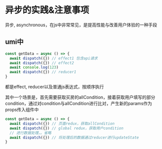 # 异步的实践&注意事项

异步, asynchronous，在js中非常常见，是提高性能与改善用户体验的一种手段

## umi中

```js
const getData = async () => {
  await dispatch({}) // effect1 包含api请求
  await dispatch({}) // effect2
  await console.log(123)
  await dispatch({}) // reducer1
}
```
都是effect, reducer以及普通js表达式，按顺序执行

其中一个场景是，首先需要获取买房的allCondition，接着获取用户填写的部分condition，通过对condition与allCondition进行比对，产生新的params作为props传入组件中

```js
const getData = async () => {
  await dispatch({}) // 页面redux，获取allCondition
  await dispatch({}) // global redux，获取用户condition
  // 进行数据处理。。省略
  await dispatch({}) // 将处理后的数据通过reducer进行updateState
}
```